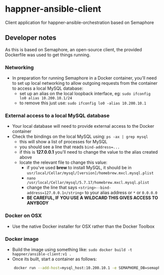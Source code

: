# happner-ansible-client
Client application for happner-ansible-orchestration based on Semaphore

## Developer notes

As this is based on Semaphore, an open-source client, the provided Dockerfile was used to get things running.

### Networking
- In preparation for running Semaphore in a Docker container, you'll need to set up local networking to allow outgoing
 requests from the container to access a local MySQL database:
    - set up an alias on the local loopback interface, eg: 
    `sudo ifconfig lo0 alias 10.200.10.1/24`
    - to remove this just use: 
    `sudo ifconfig lo0 -alias 10.200.10.1`

### External access to a local MySQL database
- Your local database will need to provide external access to the Docker container
- Check the bindings on the local MySQL using: `ps -ax | grep mysql`
    - this will show a list of processes for MySQL
    - you should see a line that reads `bind-address=...`
    - if this is __127.0.0.1__ you'll need to change the value to the alias created above
    - locate the relevant file to change this value:
        - if you've used __brew__ to install MySQL, it should be in `usr/local/Cellar/mysql/[version]/homebrew.mxcl.mysql.plist`
        - `nano /usr/local/Cellar/mysql/5.7.17/homebrew.mxcl.mysql.plist`
        - change the line that says `<string>--bind-address=127.0.0.1</string>` to your alias address or `*` or `0.0.0.0`
        - __BE CAREFUL, IF YOU USE A WILDCARD THIS GIVES ACCESS TO ANYBODY__

### Docker on OSX
- Use the native Docker installer for OSX rather than the Docker Toolbox

### Docker image
- Build the image using something like:
`sudo docker build -t happner/ansible-client:v1 .`
- Once its built, start a container as follows:
    
```bash
    docker run --add-host=mysql_host:10.200.10.1 -e SEMAPHORE_DB=semaphore -e SEMAPHORE_DB_HOST=mysql_host -e  SEMAPHORE_DB_USER=semaphore_user -e SEMAPHORE_DB_PASS=password -it --rm happner/ansible-client:v1`
```
